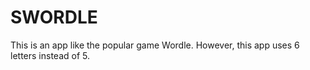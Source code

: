 # SWORDLE

This is an app like the popular game Wordle. However, this app uses 6 letters instead of 5.